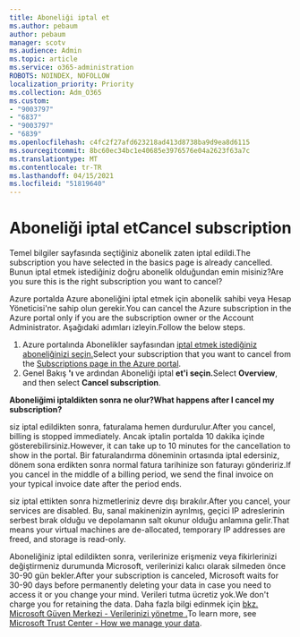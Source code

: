 ```yaml
---
title: Aboneliği iptal et
ms.author: pebaum
author: pebaum
manager: scotv
ms.audience: Admin
ms.topic: article
ms.service: o365-administration
ROBOTS: NOINDEX, NOFOLLOW
localization_priority: Priority
ms.collection: Adm_O365
ms.custom:
- "9003797"
- "6837"
- "9003797"
- "6839"
ms.openlocfilehash: c4fc2f27afd623218ad413d8738ba9d9ea8d6115
ms.sourcegitcommit: 8bc60ec34bc1e40685e3976576e04a2623f63a7c
ms.translationtype: MT
ms.contentlocale: tr-TR
ms.lasthandoff: 04/15/2021
ms.locfileid: "51819640"
---
```

# <a name="cancel-subscription"></a><span data-ttu-id="f8779-102">Aboneliği iptal et</span><span class="sxs-lookup"><span data-stu-id="f8779-102">Cancel subscription</span></span>

<span data-ttu-id="f8779-103">Temel bilgiler sayfasında seçtiğiniz abonelik zaten iptal edildi.</span><span class="sxs-lookup"><span data-stu-id="f8779-103">The subscription you have selected in the basics page is already cancelled.</span></span> <span data-ttu-id="f8779-104">Bunun iptal etmek istediğiniz doğru abonelik olduğundan emin misiniz?</span><span class="sxs-lookup"><span data-stu-id="f8779-104">Are you sure this is the right subscription you want to cancel?</span></span>

<span data-ttu-id="f8779-105">Azure portalda Azure aboneliğini iptal etmek için abonelik sahibi veya Hesap Yöneticisi'ne sahip olun gerekir.</span><span class="sxs-lookup"><span data-stu-id="f8779-105">You can cancel the Azure subscription in the Azure portal only if you are the subscription owner or the Account Administrator.</span></span> <span data-ttu-id="f8779-106">Aşağıdaki adımları izleyin.</span><span class="sxs-lookup"><span data-stu-id="f8779-106">Follow the below steps.</span></span>

1. <span data-ttu-id="f8779-107">Azure portalında Abonelikler sayfasından [iptal etmek istediğiniz aboneliğinizi seçin.](https://ms.portal.azure.com/#blade/Microsoft_Azure_Billing/SubscriptionsBlade)</span><span class="sxs-lookup"><span data-stu-id="f8779-107">Select your subscription that you want to cancel from the [Subscriptions page in the Azure portal](https://ms.portal.azure.com/#blade/Microsoft_Azure_Billing/SubscriptionsBlade).</span></span>
2. <span data-ttu-id="f8779-108">Genel Bakış **'ı** ve ardından Aboneliği iptal **et'i seçin.**</span><span class="sxs-lookup"><span data-stu-id="f8779-108">Select **Overview**, and then select **Cancel subscription**.</span></span>

<span data-ttu-id="f8779-109">**Aboneliğimi iptaldikten sonra ne olur?**</span><span class="sxs-lookup"><span data-stu-id="f8779-109">**What happens after I cancel my subscription?**</span></span>

<span data-ttu-id="f8779-110">siz iptal edildikten sonra, faturalama hemen durdurulur.</span><span class="sxs-lookup"><span data-stu-id="f8779-110">After you cancel, billing is stopped immediately.</span></span> <span data-ttu-id="f8779-111">Ancak iptalin portalda 10 dakika içinde gösterebilirsiniz.</span><span class="sxs-lookup"><span data-stu-id="f8779-111">However, it can take up to 10 minutes for the cancellation to show in the portal.</span></span> <span data-ttu-id="f8779-112">Bir faturalandırma döneminin ortasında iptal edersiniz, dönem sona erdikten sonra normal fatura tarihinize son faturayı göndeririz.</span><span class="sxs-lookup"><span data-stu-id="f8779-112">If you cancel in the middle of a billing period, we send the final invoice on your typical invoice date after the period ends.</span></span>

<span data-ttu-id="f8779-113">siz iptal ettikten sonra hizmetleriniz devre dışı bırakılır.</span><span class="sxs-lookup"><span data-stu-id="f8779-113">After you cancel, your services are disabled.</span></span> <span data-ttu-id="f8779-114">Bu, sanal makinenizin ayrılmış, geçici IP adreslerinin serbest bırak olduğu ve depolamanın salt okunur olduğu anlamına gelir.</span><span class="sxs-lookup"><span data-stu-id="f8779-114">That means your virtual machines are de-allocated, temporary IP addresses are freed, and storage is read-only.</span></span>

<span data-ttu-id="f8779-115">Aboneliğiniz iptal edildikten sonra, verilerinize erişmeniz veya fikirlerinizi değiştirmeniz durumunda Microsoft, verilerinizi kalıcı olarak silmeden önce 30-90 gün bekler.</span><span class="sxs-lookup"><span data-stu-id="f8779-115">After your subscription is canceled, Microsoft waits for 30-90 days before permanently deleting your data in case you need to access it or you change your mind.</span></span> <span data-ttu-id="f8779-116">Verileri tutma ücretiz yok.</span><span class="sxs-lookup"><span data-stu-id="f8779-116">We don't charge you for retaining the data.</span></span> <span data-ttu-id="f8779-117">Daha fazla bilgi edinmek için [bkz. Microsoft Güven Merkezi - Verilerinizi yönetme .](https://www.microsoft.com/trust-center/privacy/data-management#leave)</span><span class="sxs-lookup"><span data-stu-id="f8779-117">To learn more, see [Microsoft Trust Center - How we manage your data](https://www.microsoft.com/trust-center/privacy/data-management#leave).</span></span>

